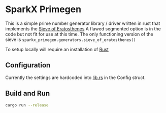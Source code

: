 # SparkX Primegen
This is a simple prime number generator library / driver written in rust that implements the [Sieve of Eratosthenes](https://en.wikipedia.org/wiki/Sieve_of_Eratosthenes)
A flawed segmented option is in the code but not fit for use at this time. The only functioning version of the sieve is `sparkx_primegen.generators.sieve_of_eratosthenes()`

To setup locally will require an installation of [Rust](https://www.rust-lang.org/)

## Configuration
Currently the settings are hardcoded into [lib.rs](./src/lib.rs) in the Config struct.

## Build and Run

```bash
cargo run --release
```

